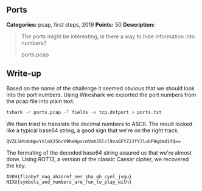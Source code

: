 ## Ports

**Categories:** pcap, first steps, 2019
**Points:** 50
**Description:**

>  The ports might be interesting, is there a way to hide information into numbers?
>  
>  
>  ports.pcap
>  


## Write-up

Based on the name of the challenge it seemed obvious that we should look into the port numbers. Using Wireshark we exported the port numbers from the pcap file into plain text.

```bash
tshark -r ports.pcap -T fields -e tcp.dstport > ports.txt
```

We then tried to translate the decimal numbers to ASCII. The result looked like a typical base64 string, a good sign that we're on the right track.

```
QVZLSHtmbHpvYnlmX25hcV9haHpvcmVmX25lcl9zaGFfZ2JfY3lubF9qdmd1fQ==
```

The formating of the decoded base64 string assured us that we're almost done. Using ROT13, a version of the classic Caesar cipher, we recovered the key.

```
AVKH{flzobyf_naq_ahzoref_ner_sha_gb_cynl_jvgu}
NIXU{symbols_and_numbers_are_fun_to_play_with}
```
